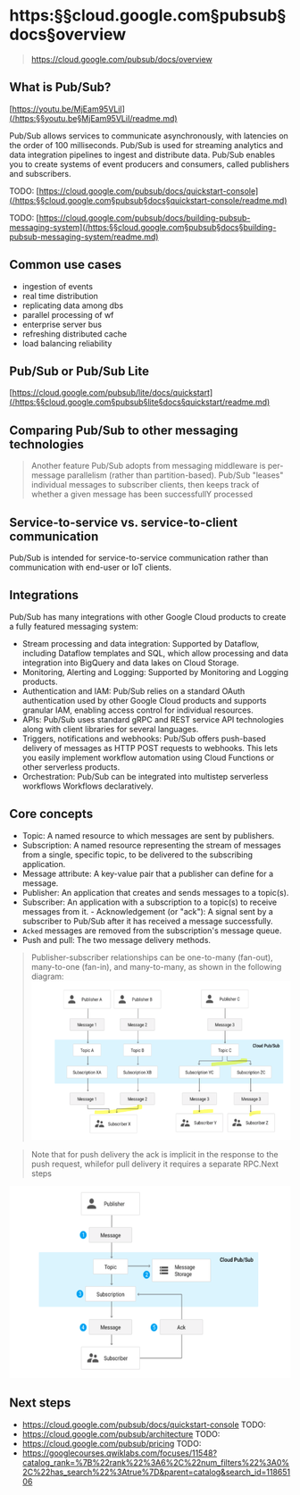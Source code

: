# https:§§cloud.google.com§pubsub§docs§overview
> https://cloud.google.com/pubsub/docs/overview


## What is Pub/Sub?

[https://youtu.be/MjEam95VLiI](/https:§§youtu.be§MjEam95VLiI/readme.md)

Pub/Sub allows services to communicate asynchronously, with latencies on the order of 100 milliseconds. 
Pub/Sub is used for streaming analytics and data integration pipelines to ingest and distribute data. 
Pub/Sub enables you to create systems of event producers and consumers, called publishers and subscribers. 
 
TODO:
[https://cloud.google.com/pubsub/docs/quickstart-console](/https:§§cloud.google.com§pubsub§docs§quickstart-console/readme.md)

TODO:
[https://cloud.google.com/pubsub/docs/building-pubsub-messaging-system](/https:§§cloud.google.com§pubsub§docs§building-pubsub-messaging-system/readme.md)

## Common use cases
 
- ingestion of events
- real time distribution
- replicating data among dbs
- parallel processing of wf
- enterprise server bus
- refreshing distributed cache
- load balancing reliability

## Pub/Sub or Pub/Sub Lite

[https://cloud.google.com/pubsub/lite/docs/quickstart](/https:§§cloud.google.com§pubsub§lite§docs§quickstart/readme.md)


## Comparing Pub/Sub to other messaging technologies

> Another feature Pub/Sub adopts from messaging middleware is per-message parallelism (rather than partition-based). Pub/Sub "leases" individual messages to subscriber clients, then keeps track of whether a given message has been successfullY processed
 
## Service-to-service vs. service-to-client communication

Pub/Sub is intended for service-to-service communication rather than communication with end-user or IoT clients.

## Integrations
Pub/Sub has many integrations with other Google Cloud products to create a fully featured messaging system:
- Stream processing and data integration: Supported by Dataflow, including Dataflow templates and SQL, which allow processing and data integration into BigQuery and data lakes on Cloud Storage. 
- Monitoring, Alerting and Logging: Supported by Monitoring and Logging products. 
- Authentication and IAM: Pub/Sub relies on a standard OAuth authentication used by other Google Cloud products and supports granular IAM, enabling access control for individual resources. 
- APIs: Pub/Sub uses standard gRPC and REST service API technologies along with client libraries for several languages. 
- Triggers, notifications and webhooks: Pub/Sub offers push-based delivery of messages as HTTP POST requests to webhooks. This lets you easily implement workflow automation using Cloud Functions or other serverless products. 
- Orchestration: Pub/Sub can be integrated into multistep serverless workflows Workflows declaratively.  

## Core concepts

- Topic: A named resource to which messages are sent by publishers. 
- Subscription: A named resource representing the stream of messages from a single, specific topic, to be delivered to the subscribing application. 
- Message attribute: A key-value pair that a publisher can define for a message. 
- Publisher: An application that creates and sends messages to a topic(s). 
- Subscriber: An application with a subscription to a topic(s) to receive messages from it. - Acknowledgement (or "ack"): A signal sent by a subscriber to Pub/Sub after it has received a message successfully. 
- `Acked` messages are removed from the subscription's message queue. 
- Push and pull: The two message delivery methods.  

> Publisher-subscriber relationships can be one-to-many (fan-out), many-to-one (fan-in), and many-to-many, as shown in the following diagram:
![](2021-07-08-16-08-06.png)

> Note that for push delivery the ack is implicit in the response to the push request, whilefor pull delivery it requires a separate RPC.Next steps

![](2021-07-08-16-07-59.png)

 ## Next steps


- https://cloud.google.com/pubsub/docs/quickstart-console
TODO:
- https://cloud.google.com/pubsub/architecture
TODO:
- https://cloud.google.com/pubsub/pricing
TODO:
- https://googlecourses.qwiklabs.com/focuses/11548?catalog_rank=%7B%22rank%22%3A6%2C%22num_filters%22%3A0%2C%22has_search%22%3Atrue%7D&parent=catalog&search_id=11865106